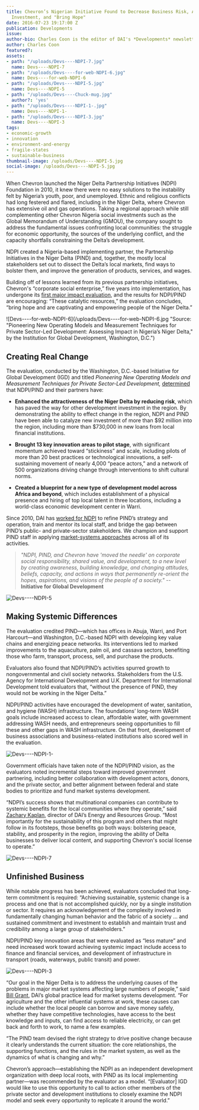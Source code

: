 ```yaml
---
title: Chevron’s Nigerian Initiative Found to Decrease Business Risk, Attract Local
  Investment, and "Bring Hope"
date: 2016-07-23 19:17:00 Z
publication: Developments
issue: 
author-bio: Charles Coon is the editor of DAI's *Developments* newsletter.
author: Charles Coon
featured?: 
assets:
- path: "/uploads/Devs----NDPI-7.jpg"
  name: Devs----NDPI-7
- path: "/uploads/Devs----for-web-NDPI-6.jpg"
  name: Devs----for-web-NDPI-6
- path: "/uploads/Devs----NDPI-5.jpg"
  name: Devs----NDPI-5
- path: "/uploads/Devs----Chuck-mug.jpg"
  author?: 'yes'
- path: "/uploads/Devs----NDPI-1-.jpg"
  name: Devs----NDPI-1-
- path: "/uploads/Devs----NDPI-3.jpg"
  name: Devs----NDPI-3
tags:
- economic-growth
- innovation
- environment-and-energy
- fragile-states
- sustainable-business
thumbnail-image: /uploads/Devs----NDPI-5.jpg
social-image: /uploads/Devs----NDPI-5.jpg
---
```


When Chevron launched the Niger Delta Partnership Initiatives (NDPI) Foundation in 2010, it knew there were no easy solutions to the instability felt by Nigeria’s youth, poor, and unemployed. Ethnic and religious conflicts had long festered and flared, including in the Niger Delta, where Chevron has extensive oil and gas operations. Taking a regional approach while still complementing other Chevron Nigeria social investments such as the Global Memorandum of Understanding (GMOU), the company sought to address the fundamental issues confronting local communities: the struggle for economic opportunity, the sources of the underlying conflict, and the capacity shortfalls constraining the Delta’s development.




NDPI created a Nigeria-based implementing partner, the Partnership Initiatives in the Niger Delta (PIND) and, together, the mostly local stakeholders set out to dissect the Delta’s local markets, find ways to bolster them, and improve the generation of products, services, and wages.

Building off of lessons learned from its previous partnership initiatives, Chevron's “corporate social enterprise,” five years into implementation, has undergone its [first major impact evaluation](http://www.pindfoundation.org/homepage/pind-ndpi-impact-assessment-report/), and the results for NDPI/PIND are encouraging: “These catalytic resources,” the evaluation concludes, “bring hope and are captivating and empowering people of the Niger Delta.”

![Devs----for-web-NDPI-6](/uploads/Devs----for-web-NDPI-6.jpg "Source: "Pioneering New Operating Models and Measurement Techniques for Private Sector-Led Development: Assessing Impact in Nigeria’s Niger Delta," by the Institution for Global Development, Washington, D.C.") 

## Creating Real Change

The evaluation, conducted by the Washington, D.C.-based Initiative for Global Development (IGD) and titled *Pioneering New Operating Models and Measurement Techniques for Private Sector-Led Development,* [determined](http://dai-global-developments.com/articles/unveiling-a-new-methodology-for-measuring-development-impact-on-market-systems/) that NDPI/PIND and their partners have:

* **Enhanced the attractiveness of the Niger Delta by reducing risk**, which has paved the way for other development investment in the region. By demonstrating the ability to effect change in the region, NDPI and PIND have been able to catalyze new investment of more than $92 million into the region, including more than $730,000 in new loans from local financial institutions.

* **Brought 13 key innovation areas to pilot stage**, with significant momentum achieved toward “stickiness” and scale, including pilots of more than 20 best practices or technological innovations, a self-sustaining movement of nearly 4,000 “peace actors,” and a network of 500 organizations driving change through interventions to shift cultural norms. 

* **Created a blueprint for a new type of development model across Africa and beyond**, which includes establishment of a physical presence and hiring of top local talent in three locations, including a world-class economic development center in Warri.

Since 2010, DAI has [worked for NDPI](http://dai.com/our-work/projects/nigeria%E2%80%94foundation-partnership-initiatives-niger-delta-pind) to refine PIND’s strategy and operation, train and mentor its local staff, and bridge the gap between PIND’s public- and private-sector stakeholders. We champion and support PIND staff in applying [market-systems approaches](http://dai-global-developments.com/articles/market-systems-development-a-primer-on-pro-poor-programming/) across all of its activities.

> *"NDPI, PIND, and Chevron have 'moved the needle' on corporate social responsibility, shared value, and development, to a new level by creating awareness, building knowledge, and changing attitudes, beliefs, capacity, and actions in ways that permanently re-orient the hopes, aspirations, and visions of the people of a society."* -- **Initiative for Global Development**

![Devs----NDPI-5](/uploads/Devs----NDPI-5.jpg "Members of the Catfish Farmers Association of Nigeria (CAFAN) at their association’s office in Ugehelli, Delta state, Nigeria. CAFAN joined with PIND and feed distributors aquaculture demonstrations and learn how to maintain proper association records. Source: IGD.") 

## Making Systemic Differences

The evaluation credited PIND—which has offices in Abuja, Warri, and Port Harcourt—and Washington, D.C.-based NDPI with developing key value chains and energizing peace networks. Its interventions led to marked improvements to the aquaculture, palm oil, and cassava sectors, benefiting those who farm, transport, process, sell, and purchase the products. 

Evaluators also found that NDPI/PIND’s activities spurred growth to nongovernmental and civil society networks. Stakeholders from the U.S. Agency for International Development and U.K. Department for International Development told evaluators that, “without the presence of PIND, they would not be working in the Niger Delta.”

NDPI/PIND activities have encouraged the development of water, sanitation, and hygiene (WASH) infrastructure. The foundations’ long-term WASH goals include increased access to clean, affordable water, with government addressing WASH needs, and entrepreneurs seeing opportunities to fill these and other gaps in WASH infrastructure. On that front, development of business associations and business-related institutions also scored well in the evaluation.

![Devs----NDPI-1-](/uploads/Devs----NDPI-1-.jpg "Ejiro Eshareturi (far right) of Ideal Women Advancement Initiative partners with PIND to build the capacity of women to be leaders and agents of peace within their communities. Source: IGD.") 

Government officials have taken note of the NDPI/PIND vision, as the evaluators noted incremental steps toward improved government partnering, including better collaboration with development actors, donors, and the private sector, and better alignment between federal and state bodies to prioritize and fund market systems development.

“NDPI’s success shows that multinational companies can contribute to systemic benefits for the local communities where they operate,” said [Zachary Kaplan](http://dai.com/who-we-are/our-team/zach-kaplan), director of DAI’s Energy and Resources Group. “Most importantly for the sustainability of this program and others that might follow in its footsteps, those benefits go both ways: bolstering peace, stability, and prosperity in the region, improving the ability of Delta businesses to deliver local content, and supporting Chevron's social license to operate.”

![Devs----NDPI-7](/uploads/Devs----NDPI-7.jpg "Small-scale processing equipment for palm oil extraction is locally fabricated in partnership with associations of fabricators and the Nigerian Institute for Palm Oil Research. Source: IGD.") 

## Unfinished Business

While notable progress has been achieved, evaluators concluded that long-term commitment is required: “Achieving sustainable, systemic change is a process and one that is not accomplished quickly, nor by a single institution or sector. It requires an acknowledgement of the complexity involved in fundamentally changing human behavior and the fabric of a society … and sustained commitment and investment to establish and maintain trust and credibility among a large group of stakeholders.”

NDPI/PIND key innovation areas that were evaluated as “less mature” and need increased work toward achieving systemic impact include access to finance and financial services, and development of infrastructure in transport (roads, waterways, public transit) and power.

![Devs----NDPI-3](/uploads/Devs----NDPI-3.jpg "NDPI and PIND build connections with government leaders during the Niger Delta Development Forums (NDDFs). Left to right, Ayebaesin Beredugo, Executive Assistant, Rivers State Government; Ambassador Joe Keshi, Director, BRACED Commission and Ambassador Robert Perry, Vice President, Corporate Council on Africa, led discussions during the first session of NDDF Washington, DC on October 28, 2015. Source: IGD.") 

“Our goal in the Niger Delta is to address the underlying causes of the problems in major market systems affecting large numbers of people,” said [Bill Grant](http://dai.com/who-we-are/our-team/bill-grant), DAI’s global practice lead for market systems development. “For agriculture and the other influential systems at work, these causes can include whether the local people can borrow and save money safely, whether they have competitive technologies, have access to the best knowledge and inputs, can find access to reliable electricity, or can get back and forth to work, to name a few examples.

“The PIND team devised the right strategy to drive positive change because it clearly understands the current situation: the core relationships, the supporting functions, and the rules in the market system, as well as the dynamics of what is changing and why.”

Chevron’s approach—establishing the NDPI as an independent development organization with deep local roots, with PIND as its local implementing partner—was recommended by the evaluator as a model. “[Evaluator] IGD would like to use this opportunity to call to action other members of the private sector and development institutions to closely examine the NDPI model and seek every opportunity to replicate it around the world.”
